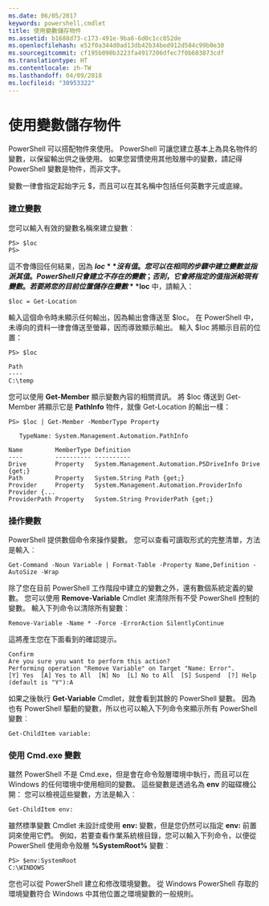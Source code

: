 ```yaml
---
ms.date: 06/05/2017
keywords: powershell,cmdlet
title: 使用變數儲存物件
ms.assetid: b1688d73-c173-491e-9ba6-6d0c1cc852de
ms.openlocfilehash: e52f0a344d0ad13db42b34bed912d584c99b0e30
ms.sourcegitcommit: cf195b090b3223fa4917206dfec7f0b603873cdf
ms.translationtype: HT
ms.contentlocale: zh-TW
ms.lasthandoff: 04/09/2018
ms.locfileid: "30953322"
---
```

# <a name="using-variables-to-store-objects"></a>使用變數儲存物件
PowerShell 可以搭配物件來使用。 PowerShell 可讓您建立基本上為具名物件的變數，以保留輸出供之後使用。 如果您習慣使用其他殼層中的變數，請記得 PowerShell 變數是物件，而非文字。

變數一律會指定起始字元 $，而且可以在其名稱中包括任何英數字元或底線。

### <a name="creating-a-variable"></a>建立變數
您可以輸入有效的變數名稱來建立變數︰

```
PS> $loc
PS>
```

這不會傳回任何結果，因為 **$loc** 沒有值。 您可以在相同的步驟中建立變數並指派其值。 PowerShell 只會建立不存在的變數；否則，它會將指定的值指派給現有變數。 若要將您的目前位置儲存在變數 **$loc** 中，請輸入：

```
$loc = Get-Location
```

輸入這個命令時未顯示任何輸出，因為輸出會傳送至 $loc。 在 PowerShell 中，未導向的資料一律會傳送至螢幕，因而導致顯示輸出。 輸入 $loc 將顯示目前的位置：

```
PS> $loc

Path
----
C:\temp
```

您可以使用 **Get-Member** 顯示變數內容的相關資訊。 將 $loc 傳送到 Get-Member 將顯示它是 **PathInfo** 物件，就像 Get-Location 的輸出一樣：

```
PS> $loc | Get-Member -MemberType Property

   TypeName: System.Management.Automation.PathInfo

Name         MemberType Definition
----         ---------- ----------
Drive        Property   System.Management.Automation.PSDriveInfo Drive {get;}
Path         Property   System.String Path {get;}
Provider     Property   System.Management.Automation.ProviderInfo Provider {...
ProviderPath Property   System.String ProviderPath {get;}
```

### <a name="manipulating-variables"></a>操作變數
PowerShell 提供數個命令來操作變數。 您可以查看可讀取形式的完整清單，方法是輸入︰

```
Get-Command -Noun Variable | Format-Table -Property Name,Definition -AutoSize -Wrap
```

除了您在目前 PowerShell 工作階段中建立的變數之外，還有數個系統定義的變數。 您可以使用 **Remove-Variable** Cmdlet 來清除所有不受 PowerShell 控制的變數。 輸入下列命令以清除所有變數：

```
Remove-Variable -Name * -Force -ErrorAction SilentlyContinue
```

這將產生您在下面看到的確認提示。

```
Confirm
Are you sure you want to perform this action?
Performing operation "Remove Variable" on Target "Name: Error".
[Y] Yes  [A] Yes to All  [N] No  [L] No to All  [S] Suspend  [?] Help
(default is "Y"):A
```

如果之後執行 **Get-Variable** Cmdlet，就會看到其餘的 PowerShell 變數。 因為也有 PowerShell 驅動的變數，所以也可以輸入下列命令來顯示所有 PowerShell 變數︰

```
Get-ChildItem variable:
```

### <a name="using-cmdexe-variables"></a>使用 Cmd.exe 變數
雖然 PowerShell 不是 Cmd.exe，但是會在命令殼層環境中執行，而且可以在 Windows 的任何環境中使用相同的變數。 這些變數是透過名為 **env** 的磁碟機公開： 您可以檢視這些變數，方法是輸入︰

```
Get-ChildItem env:
```

雖然標準變數 Cmdlet 未設計成使用 **env:** 變數，但是您仍然可以指定 **env:** 前置詞來使用它們。 例如，若要查看作業系統根目錄，您可以輸入下列命令，以便從 PowerShell 使用命令殼層 **%SystemRoot%** 變數︰

```
PS> $env:SystemRoot
C:\WINDOWS
```

您也可以從 PowerShell 建立和修改環境變數。 從 Windows PowerShell 存取的環境變數符合 Windows 中其他位置之環境變數的一般規則。